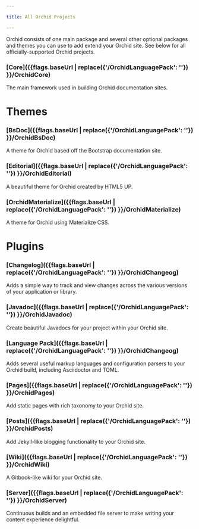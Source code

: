 ```yaml
---

title: All Orchid Projects

---
```


Orchid consists of one main package and several other optional packages and themes you can use to add extend your Orchid 
site. See below for all officially-supported Orchid projects.

### [Core]({{flags.baseUrl | replace({'/OrchidLanguagePack': ''}) }}/OrchidCore)

The main framework used in building Orchid documentation sites.

# Themes

### [BsDoc]({{flags.baseUrl | replace({'/OrchidLanguagePack': ''}) }}/OrchidBsDoc)

A theme for Orchid based off the Bootstrap documentation site.

### [Editorial]({{flags.baseUrl | replace({'/OrchidLanguagePack': ''}) }}/OrchidEditorial)

A beautiful theme for Orchid created by HTML5 UP.

### [OrchidMaterialize]({{flags.baseUrl | replace({'/OrchidLanguagePack': ''}) }}/OrchidMaterialize)

A theme for Orchid using Materialize CSS.

# Plugins

### [Changelog]({{flags.baseUrl | replace({'/OrchidLanguagePack': ''}) }}/OrchidChangeog)

Adds a simple way to track and view changes across the various versions of your application or library.
    
### [Javadoc]({{flags.baseUrl | replace({'/OrchidLanguagePack': ''}) }}/OrchidJavadoc)

Create beautiful Javadocs for your project within your Orchid site.

### [Language Pack]({{flags.baseUrl | replace({'/OrchidLanguagePack': ''}) }}/OrchidChangeog)

Adds several useful markup languages and configuration parsers to your Orchid build, including Asciidoctor and TOML.

### [Pages]({{flags.baseUrl | replace({'/OrchidLanguagePack': ''}) }}/OrchidPages)

Add static pages with rich taxonomy to your Orchid site.

### [Posts]({{flags.baseUrl | replace({'/OrchidLanguagePack': ''}) }}/OrchidPosts)

Add Jekyll-like blogging functionality to your Orchid site.

### [Wiki]({{flags.baseUrl | replace({'/OrchidLanguagePack': ''}) }}/OrchidWiki)

A Gitbook-like wiki for your Orchid site.

### [Server]({{flags.baseUrl | replace({'/OrchidLanguagePack': ''}) }}/OrchidServer)

Continuous builds and an embedded file server to make writing your content experience delightful.
